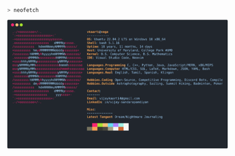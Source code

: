 ```bash
> neofetch                                                                                               
```

<a href="https://github.com/v-kaarti/v-kaarti">
  <img src =https://raw.githubusercontent.com/v-kaarti/v-kaarti/main/termtosvg_00019.svg>
</a>
